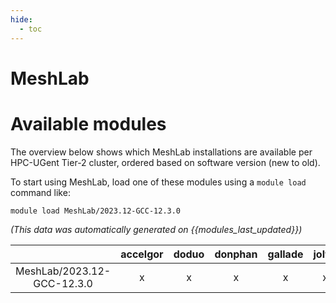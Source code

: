 ```yaml
---
hide:
  - toc
---
```


MeshLab
=======

# Available modules


The overview below shows which MeshLab installations are available per HPC-UGent Tier-2 cluster, ordered based on software version (new to old).

To start using MeshLab, load one of these modules using a `module load` command like:

```shell
module load MeshLab/2023.12-GCC-12.3.0
```

*(This data was automatically generated on {{modules_last_updated}})*  

| |accelgor|doduo|donphan|gallade|joltik|shinx|skitty|
| :---: | :---: | :---: | :---: | :---: | :---: | :---: | :---: |
|MeshLab/2023.12-GCC-12.3.0|x|x|x|x|x|x|x|
